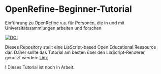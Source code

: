 # OpenRefine-Beginner-Tutorial
Einführung zu OpenRefine v.a. für Personen, die in und mit Universitätssammlungen arbeiten und forschen

[![DOI](https://zenodo.org/badge/DOI/10.5281/zenodo.16571920.svg)](https://doi.org/10.5281/zenodo.16571920)

Dieses Repository stellt eine LiaScript-based Open Educational Ressource dar.
Daher sollte das Tutorial am besten über den LiaScript-Renderer genutzt werden: [Link](https://liascript.github.io/course/?https://raw.githubusercontent.com/soda-collections-objects-data-literacy/OpenRefine-Beginner-Tutorial/main/SODa-OpenRefine-Beginner-Tutorial.md#1)

! Dieses Tutorial ist noch in Arbeit.
